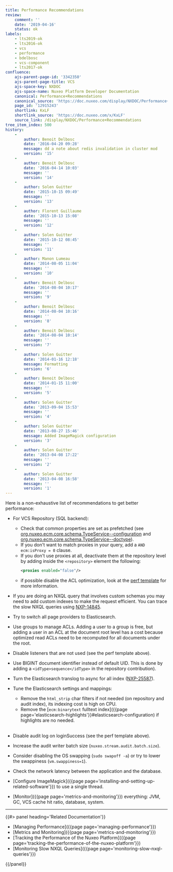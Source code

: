```yaml
---
title: Performance Recommendations
review:
    comment: ''
    date: '2019-04-16'
    status: ok
labels:
    - lts2019-ok
    - lts2016-ok
    - vcs
    - performance
    - bdelbosc
    - vcs-component
    - lts2017-ok
confluence:
    ajs-parent-page-id: '3342350'
    ajs-parent-page-title: VCS
    ajs-space-key: NXDOC
    ajs-space-name: Nuxeo Platform Developer Documentation
    canonical: Performance+Recommendations
    canonical_source: 'https://doc.nuxeo.com/display/NXDOC/Performance+Recommendations'
    page_id: '12915243'
    shortlink: KxLF
    shortlink_source: 'https://doc.nuxeo.com/x/KxLF'
    source_link: /display/NXDOC/Performance+Recommendations
tree_item_index: 500
history:
    -
        author: Benoit Delbosc
        date: '2016-04-20 09:28'
        message: dd a note about redis invalidation in cluster mod
        version: '15'
    -
        author: Benoit Delbosc
        date: '2016-04-14 10:03'
        message: ''
        version: '14'
    -
        author: Solen Guitter
        date: '2015-10-15 09:49'
        message: ''
        version: '13'
    -
        author: Florent Guillaume
        date: '2015-10-13 15:08'
        message: ''
        version: '12'
    -
        author: Solen Guitter
        date: '2015-10-12 08:45'
        message: ''
        version: '11'
    -
        author: Manon Lumeau
        date: '2014-08-05 11:04'
        message: ''
        version: '10'
    -
        author: Benoit Delbosc
        date: '2014-08-04 10:17'
        message: ''
        version: '9'
    -
        author: Benoit Delbosc
        date: '2014-08-04 10:16'
        message: ''
        version: '8'
    -
        author: Benoit Delbosc
        date: '2014-08-04 10:14'
        message: ''
        version: '7'
    -
        author: Solen Guitter
        date: '2014-01-16 12:18'
        message: Formatting
        version: '6'
    -
        author: Benoit Delbosc
        date: '2014-01-15 11:00'
        message: ''
        version: '5'
    -
        author: Solen Guitter
        date: '2013-09-04 15:53'
        message: ''
        version: '4'
    -
        author: Solen Guitter
        date: '2013-08-27 15:46'
        message: Added ImageMagick configuration
        version: '3'
    -
        author: Solen Guitter
        date: '2013-04-08 17:22'
        message: ''
        version: '2'
    -
        author: Solen Guitter
        date: '2013-04-08 16:58'
        message: ''
        version: '1'
---
```


Here is a non-exhaustive list of recommendations to get better performance:

- For VCS Repository (SQL backend):
  - Check that common properties are set as prefetched (see [org.nuxeo.ecm.core.schema.TypeService--configuration](http://explorer.nuxeo.com/nuxeo/site/distribution/latest/viewExtensionPoint/org.nuxeo.ecm.core.schema.TypeService--configuration) and [org.nuxeo.ecm.core.schema.TypeService--doctype](http://explorer.nuxeo.com/nuxeo/site/distribution/latest/viewExtensionPoint/org.nuxeo.ecm.core.schema.TypeService--doctype)).
  - If you don't want to match proxies in your query, add a `AND ecm:isProxy = 0` clause.
  - If you don't use proxies at all, deactivate them at the repository level by adding inside the `<repository>` element the following:
    ```xml
    <proxies enabled="false"/>
    ```
  - if possible disable the ACL optimization, look at the [perf template](https://github.com/nuxeo/nuxeo/tree/master/nuxeo-distribution/nuxeo-nxr-server/src/main/resources/templates/perf) for more information.


- If you are doing an NXQL query that involves custom schemas you may need to add custom indexes to make the request efficient. You can trace the slow NXQL queries using [NXP-14845](https://jira.nuxeo.com/browse/NXP-14845).


- Try to switch all page providers to Elasticsearch.


- Use groups to manage ACLs. Adding a user to a group is free, but adding a user in an ACL at the document root level has a cost because optimized read ACLs need to be recomputed for all documents under the root.


- Disable listeners that are not used (see the perf template above).


- Use BIGINT document identifier instead of default UID. This is done by adding a `<idType>sequence</idType>` in the repository contribution).


- Turn the Elasticsearch translog to async for all index ([NXP-25587](https://jira.nuxeo.com/browse/NXP-25587)).

- Tune the Elasticsearch settings and mappings:
  - Remove the `html_strip` char filters if not needed (on repository and audit index), its indexing cost is high on CPU.
  - Remove the [`ecm:binarytext` fulltext index]({{page page='elasticsearch-highlights'}}#elasticsearch-configuration) if highlights are no needed.</br>
&nbsp;
- Disable audit log on loginSuccess (see the perf template above).


- Increase the audit writer batch size (`nuxeo.stream.audit.batch.size`).


- Consider disabling the OS swapping (`sudo swapoff -a`) or try to lower the swappiness (`vm.swappiness=1`).


- Check the network latency between the application and the database.


- [Configure ImageMagick]({{page page='installing-and-setting-up-related-software'}}) to use a single thread.


- [Monitor]({{page page='metrics-and-monitoring'}}) everything: JVM, GC, VCS cache hit ratio, database, system.

* * *

<div class="row" data-equalizer data-equalize-on="medium"><div class="column medium-6">{{#> panel heading='Related Documentation'}}

- [Managing Performance]({{page page='managing-performance'}})
- [Metrics and Monitoring]({{page page='metrics-and-monitoring'}})
- [Tracking the Performance of the Nuxeo Platform]({{page page='tracking-the-performance-of-the-nuxeo-platform'}})
- [Monitoring Slow NXQL Queries]({{page page='monitoring-slow-nxql-queries'}})

{{/panel}}</div><div class="column medium-6">

</div></div>
